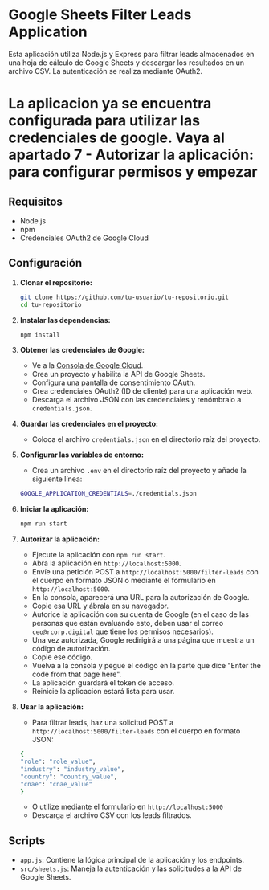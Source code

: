 # Google Sheets Filter Leads Application

Esta aplicación utiliza Node.js y Express para filtrar leads almacenados en una hoja de cálculo de Google Sheets y descargar los resultados en un archivo CSV. La autenticación se realiza mediante OAuth2.

# La aplicacion ya se encuentra configurada para utilizar las credenciales de google. Vaya al apartado 7 - **Autorizar la aplicación:** para configurar permisos y empezar

## Requisitos

- Node.js
- npm
- Credenciales OAuth2 de Google Cloud

## Configuración

1. **Clonar el repositorio:**

   ```bash
   git clone https://github.com/tu-usuario/tu-repositorio.git
   cd tu-repositorio
   ```

2. **Instalar las dependencias:**

   ```bash
   npm install
   ```

3. **Obtener las credenciales de Google:**

   - Ve a la [Consola de Google Cloud](https://console.cloud.google.com/).
   - Crea un proyecto y habilita la API de Google Sheets.
   - Configura una pantalla de consentimiento OAuth.
   - Crea credenciales OAuth2 (ID de cliente) para una aplicación web.
   - Descarga el archivo JSON con las credenciales y renómbralo a `credentials.json`.

4. **Guardar las credenciales en el proyecto:**

   - Coloca el archivo `credentials.json` en el directorio raíz del proyecto.

5. **Configurar las variables de entorno:**

   - Crea un archivo `.env` en el directorio raíz del proyecto y añade la siguiente línea:

   ```bash
   GOOGLE_APPLICATION_CREDENTIALS=./credentials.json
   ```

6. **Iniciar la aplicación:**

   ```bash
   npm run start
   ```

7. **Autorizar la aplicación:**

   - Ejecute la aplicación con `npm run start`.
   - Abra la aplicación en `http://localhost:5000`.
   - Envíe una petición POST a `http://localhost:5000/filter-leads` con el cuerpo en formato JSON o mediante el formulario en `http://localhost:5000`.
   - En la consola, aparecerá una URL para la autorización de Google.
   - Copie esa URL y ábrala en su navegador.
   - Autorice la aplicación con su cuenta de Google (en el caso de las personas que están evaluando esto, deben usar el correo `ceo@rcorp.digital` que tiene los permisos necesarios).
   - Una vez autorizada, Google redirigirá a una página que muestra un código de autorización.
   - Copie ese código.
   - Vuelva a la consola y pegue el código en la parte que dice "Enter the code from that page here".
   - La aplicación guardará el token de acceso.
   - Reinicie la aplicacion estará lista para usar.

8. **Usar la aplicación:**

   - Para filtrar leads, haz una solicitud POST a `http://localhost:5000/filter-leads` con el cuerpo en formato JSON:

   ```bash
   {
   "role": "role_value",
   "industry": "industry_value",
   "country": "country_value",
   "cnae": "cnae_value"
   }
   ```

   - O utilize mediante el formulario en `http://localhost:5000`
   - Descarga el archivo CSV con los leads filtrados.

## Scripts

- `app.js`: Contiene la lógica principal de la aplicación y los endpoints.
- `src/sheets.js`: Maneja la autenticación y las solicitudes a la API de Google Sheets.
